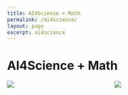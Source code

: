 ```yaml
---
title: AI4Science + Math
permalink: /ai4science/
layout: page
excerpt: ai4science
---
```

<style>
  .centered-image {
    display: block;
    margin-left: auto;
    margin-right: auto;
  }
</style>

# AI4Science + Math
<div style="display: flex;">
  <img src="https://www.robertj1.com/assets/img/operator.jpg" vspace="0"  hspace="0" style="flex: 1;">
  <img src="https://www.robertj1.com/assets/img/lean.jpg" vspace="0"  hspace="0" style="flex: 1;">
</div>
